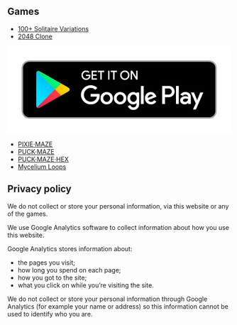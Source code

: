 
## Games

* [100+ Solitaire Variations](https://oddstream.games/Solitaire/index.html)
* [2048 Clone](https://oddstream.games/Soltz/index.html)

![Google Play Logo](/google-play-badge.png)

* [PIXIE·MAZE](https://play.google.com/store/apps/details?id=com.oddstream.PixieMaze)
* [PUCK·MAZE](https://play.google.com/store/apps/details?id=com.oddstream.puckmaze)
* [PUCK·MAZE·HEX](https://play.google.com/store/apps/details?id=com.oddstream.puckmazehex)
* [Mycelium Loops](https://play.google.com/store/apps/details?id=com.oddstream.mycelium)

## Privacy policy

We do not collect or store your personal information, via this website or any of the games.

We use Google Analytics software to collect information about how you use this website.

Google Analytics stores information about:

- the pages you visit;
- how long you spend on each page;
- how you got to the site;
- what you click on while you’re visiting the site.

We do not collect or store your personal information through Google Analytics (for example your name or address) so this information cannot be used to identify who you are.
